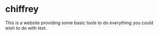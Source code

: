 # chiffrey

This is a website providing some basic tools to do everything you could wish to do with text.
